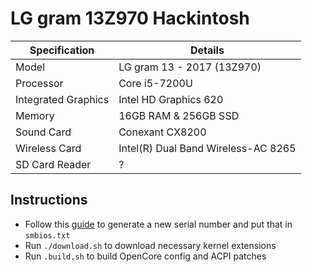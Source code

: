 # LG gram 13Z970 Hackintosh

| Specification       | Details                             |
----------------------|-------------------------------------|
| Model               | LG gram 13 - 2017 (13Z970)          |
| Processor           | Core i5-7200U                       |
| Integrated Graphics | Intel HD Graphics 620               |
| Memory              | 16GB RAM & 256GB SSD                |
| Sound Card          | Conexant CX8200                     |
| Wireless Card       | Intel(R) Dual Band Wireless-AC 8265 |
| SD Card Reader      | ?                                   |

## Instructions

- Follow this [guide](https://dortania.github.io/OpenCore-Post-Install/universal/iservices.html#generate-a-new-serial) to generate a new serial number and put that in `smbios.txt`
- Run `./download.sh` to download necessary kernel extensions
- Run `.build.sh` to build OpenCore config and ACPI patches
